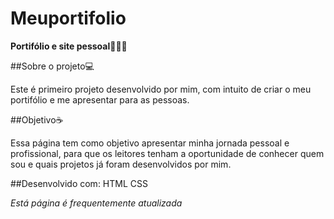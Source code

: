 # Meuportifolio

**Portifólio e site pessoal👩🏻‍💻**

##Sobre o projeto💻

Este é primeiro projeto desenvolvido por mim, com intuito de criar o meu portifólio e me apresentar para as pessoas. 


##Objetivo☕

Essa página tem como objetivo apresentar minha jornada pessoal e profissional, para que os leitores 
tenham a oportunidade de conhecer quem sou e quais projetos já foram desenvolvidos por mim. 

##Desenvolvido com:
HTML
CSS 

*Está página é frequentemente atualizada*